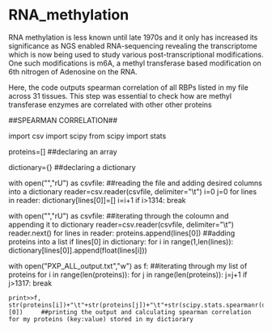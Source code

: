 # RNA_methylation
RNA methylation is less known until late 1970s and it only has increased its significance as NGS enabled RNA-sequencing revealing the transcriptome which is now being used to study various post-transcriptional modifications. One such modifications is m6A, a methyl transferase based modification on 6th nitrogen of Adenosine on the RNA.

Here, the code outputs spearman correlation of all RBPs listed in my file across 31 tissues. This step was essential to check how are methyl transferase enzymes are correlated with other other proteins

##SPEARMAN CORRELATION##

import csv 
import scipy
from scipy import stats

proteins=[] ##declaring an array

dictionary={} ##declaring a dictionary

with open("<filename>","rU") as csvfile:	##reading the file and adding desired columns into a dictionary
    reader=csv.reader(csvfile, delimiter="\t")
    i=0
    j=0
    for lines in reader:
        dictionary[lines[0]]=[]
        i=i+1
        if i>1314:
        	break



with open("<filename>","rU") as csvfile:	##iterating through the coloumn and appending it to dictionary
    reader=csv.reader(csvfile, delimiter="\t")
    reader.next()
    for lines in reader:
        proteins.append(lines[0]) ##adding proteins into a list
        if lines[0] in dictionary:
            for i in range(1,len(lines)):
                dictionary[lines[0]].append(float(lines[i]))


with open("PXP_ALL_output.txt","w") as f:	##iterating through my list of proteins
    for i in range(len(proteins)):
        for j in range(len(proteins)):
            j=j+1
            if j>1317:
		break
	
 
    print>>f, str(proteins[i])+"\t"+str(proteins[j])+"\t"+str(scipy.stats.spearmanr(dictionary[proteins[i]],dictionary[proteins[j]])[0])	 ##printing the output and calculating spearman correlation for my proteins (key:value) stored in my dictiorary


